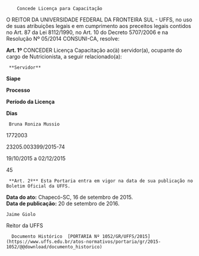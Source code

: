         Concede Licença para Capacitação  

O REITOR DA UNIVERSIDADE FEDERAL DA FRONTEIRA SUL - UFFS, no uso de suas atribuições legais e em cumprimento aos preceitos legais contidos no Art. 87 da Lei 8112/1990, no Art. 10 do Decreto 5707/2006 e na Resolução Nº 05/2014 CONSUNI-CA, resolve:

 **Art. 1º** CONCEDER Licença Capacitação ao(à) servidor(a), ocupante do cargo de Nutricionista, a seguir relacionado(a):

     **Servidor**

   **Siape**

   **Processo**

   **Período da Licença**

   **Dias**

     Bruna Roniza Mussio

   1772003

   23205.003399/2015-74

   19/10/2015 a 02/12/2015

   45

     **Art. 2º** Esta Portaria entra em vigor na data de sua publicação no Boletim Oficial da UFFS.

  

   **Data do ato:** Chapecó-SC, 16 de setembro de 2015.   
 **Data de publicação:**  20 de setembro de 2016. 

    Jaime Giolo   
 Reitor da UFFS 

      Documento Histórico  [PORTARIA Nº 1052/GR/UFFS/2015](https://www.uffs.edu.br/atos-normativos/portaria/gr/2015-1052/@@download/documento_historico)     
      